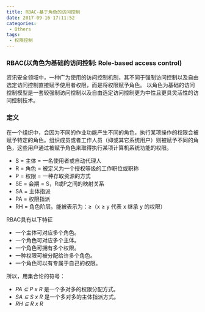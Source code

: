 ```yaml
---
title: RBAC-基于角色的访问控制
date: 2017-09-16 17:11:52
categories:
 - Others
tags:
 - 权限控制
---
```


### RBAC(以角色为基础的访问控制: Role-based access control)

资讯安全领域中，一种广为使用的访问控制机制，其不同于强制访问控制以及自由选定访问控制直接赋予使用者权限，而是将权限赋予角色。
以角色为基础的访问控制模型是一套较强制访问控制以及自由选定访问控制更为中性且更具灵活性的访问控制技术。

### 定义

在一个组织中，会因为不同的作业功能产生不同的角色，执行某项操作的权限会被赋予特定的角色。组织成员或者工作人员（抑或其它系统用户）则被赋予不同的角色，这些用户通过被赋予角色来取得执行某项计算机系统功能的权限。
* S = 主体 = 一名使用者或自动代理人
* R = 角色 = 被定义为一个授权等级的工作职位或职称
* P = 权限 = 一种存取资源的方式
* SE = 会期 = S，R或P之间的映射关系
* SA = 主体指派
* PA = 权限指派
* RH = 角色阶层。能被表示为：≥（x ≥ y 代表 x 继承 y 的权限）

RBAC具有以下特征
* 一个主体可对应多个角色。
* 一个角色可对应多个主体。
* 一个角色可拥有多个权限。
* 一种权限可被分配给许多个角色。
* 一个角色可以有专属于自己的权限。

所以，用集合论的符号：

* *PA &sube; P x R*  是一个多对多的权限分配方式。
* *SA &sube; S x R*  是一个多对多的主体指派方式。
* *RH &sube; R x R*


